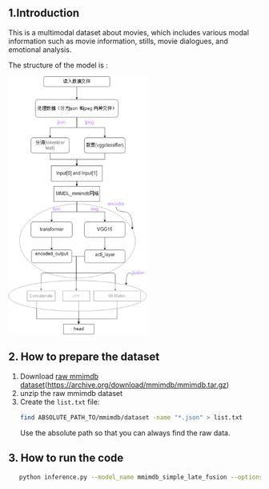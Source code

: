 ## 1.Introduction
This is a multimodal dataset about movies, which includes various modal information such as movie information, stills, movie dialogues, and emotional analysis.

The structure of the model is :

<img src = "../../figures/mmimdb.png" width = 55%>

## 2. How to prepare the dataset
1. Download [raw mmimdb dataset](https://archive.org/download/mmimdb/mmimdb.tar.gz)(https://archive.org/download/mmimdb/mmimdb.tar.gz)
2. unzip the raw mmimdb dataset
3. Create the `list.txt` file: 
   ```bash
   find ABSOLUTE_PATH_TO/mmimdb/dataset -name "*.json" > list.txt
   ```
   Use the absolute path so that you can always find the raw data.
## 3. How to run the code
```bash
   python inference.py --model_name mmimdb_simple_late_fusion --options encoder/fusion/head/normal 
```
